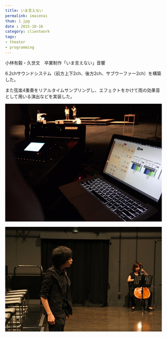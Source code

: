 ```yaml
---
title: いま言えない
permalink: imaienai
thum: 1.jpg
date : 2015-10-16
category: clientwork
tags:
- theater
- programming
---
```


小林有毅・久世文　卒業制作「いま言えない」音響

6.2chサウンドシステム（前方上下2ch、後方2ch、サブウーファー2ch）を構築した。

また弦楽4重奏をリアルタイムサンプリングし、エフェクトをかけて雨の効果音として用いる演出などを実装した。

![](operate.jpg)

![](2.jpg)
